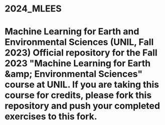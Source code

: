 # 2024_MLEES
# Machine Learning for Earth and Environmental Sciences (UNIL, Fall 2023) Official repository for the Fall 2023 "Machine Learning for Earth &amp;amp; Environmental Sciences" course at UNIL.  If you are taking this course for credits, please fork this repository and push your completed exercises to this fork.  
